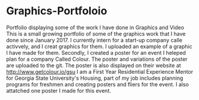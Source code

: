 # Graphics-Portfoloio
Portfolio displaying some of the work I have done in Graphics and Video
This is a small growing portfolio of some of the graphics work that I have done since January 2017. I currently intern for a start-up company calle activvely, and I creat graphics for them. I uploaded an example of a graphic I have made for them. 
Secondly, I created a poster for an event I heleped plan for a company Called Colour. The poster and variations of the poster are uploaded to the git. 
The poster is also displayed on their website at http://www.getcolour.io/gsu
I am a First Year Residential Experience Mentor for Georgia State University's Housing, part of my job includes planning programs for freshmen and creating posters and fliers for the event.
I also attatched one poster I made for this event.
